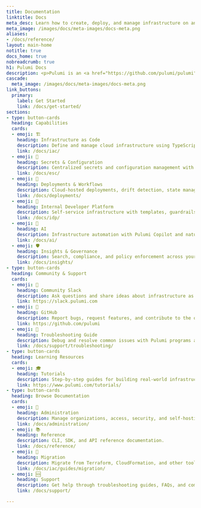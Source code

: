 ```yaml
---
title: Documentation
linktitle: Docs
meta_desc: Learn how to create, deploy, and manage infrastructure on any cloud using Pulumi's open source infrastructure as code SDK.
meta_image: /images/docs/meta-images/docs-meta.png
aliases:
- /docs/reference/
layout: main-home
notitle: true
docs_home: true
nobreadcrumb: true
h1: Pulumi Docs
description: <p>Pulumi is an <a href="https://github.com/pulumi/pulumi" target="_blank">open source</a> platform for building, deploying, and managing cloud infrastructure using your favorite <a href="/docs/iac/languages-sdks/">programming languages</a>. Manage infrastructure, secrets, and configuration with a unified workflow across any cloud.</p>
cascade:
  meta_image: /images/docs/meta-images/docs-meta.png
link_buttons:
  primary:
    label: Get Started
    link: /docs/get-started/
sections:
- type: button-cards
  heading: Capabilities
  cards:
  - emoji: 🏗️
    heading: Infrastructure as Code
    description: Define and manage cloud infrastructure using TypeScript, Python, Go, .NET, Java, and YAML.
    link: /docs/iac/
  - emoji: 🔐
    heading: Secrets & Configuration
    description: Centralized secrets and configuration management with environments.
    link: /docs/esc/
  - emoji: 🚀
    heading: Deployments & Workflows
    description: Cloud-hosted deployments, drift detection, state management, and automation.
    link: /docs/deployments/
  - emoji: 🎯
    heading: Internal Developer Platform
    description: Self-service infrastructure with templates, guardrails, and developer portals.
    link: /docs/idp/
  - emoji: 🤖
    heading: AI
    description: Infrastructure automation with Pulumi Copilot and natural language assistance.
    link: /docs/ai/
  - emoji: 🛡️
    heading: Insights & Governance
    description: Search, compliance, and policy enforcement across your cloud infrastructure.
    link: /docs/insights/
- type: button-cards
  heading: Community & Support
  cards:
  - emoji: 💬
    heading: Community Slack
    description: Ask questions and share ideas about infrastructure as code.
    link: https://slack.pulumi.com
  - emoji: 🐙
    heading: GitHub
    description: Report bugs, request features, and contribute to the open source project.
    link: https://github.com/pulumi
  - emoji: 🔧
    heading: Troubleshooting Guide
    description: Debug and resolve common issues with Pulumi programs and deployments.
    link: /docs/support/troubleshooting/
- type: button-cards
  heading: Learning Resources
  cards:
  - emoji: 🎓
    heading: Tutorials
    description: Step-by-step guides for building real-world infrastructure with Pulumi.
    link: https://www.pulumi.com/tutorials/
- type: button-cards
  heading: Browse Documentation
  cards:
  - emoji: 🏢
    heading: Administration
    description: Manage organizations, access, security, and self-hosting.
    link: /docs/administration/
  - emoji: 📚
    heading: Reference
    description: CLI, SDK, and API reference documentation.
    link: /docs/reference/
  - emoji: 🔄
    heading: Migration
    description: Migrate from Terraform, CloudFormation, and other tools.
    link: /docs/iac/guides/migration/
  - emoji: 🆘
    heading: Support
    description: Get help through troubleshooting guides, FAQs, and community resources.
    link: /docs/support/

---
```

